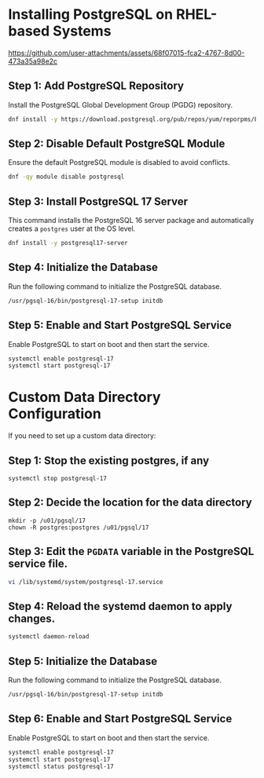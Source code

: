 # Installing PostgreSQL on RHEL-based Systems

https://github.com/user-attachments/assets/68f07015-fca2-4767-8d00-473a35a98e2c

## Step 1: Add PostgreSQL Repository
Install the PostgreSQL Global Development Group (PGDG) repository.
```sh
dnf install -y https://download.postgresql.org/pub/repos/yum/reporpms/EL-9-x86_64/pgdg-redhat-repo-latest.noarch.rpm
```

## Step 2: Disable Default PostgreSQL Module
Ensure the default PostgreSQL module is disabled to avoid conflicts.
```sh
dnf -qy module disable postgresql
```

## Step 3: Install PostgreSQL 17 Server
This command installs the PostgreSQL 16 server package and automatically creates a `postgres` user at the OS level.
```sh
dnf install -y postgresql17-server
```

## Step 4: Initialize the Database
Run the following command to initialize the PostgreSQL database.
```sh
/usr/pgsql-16/bin/postgresql-17-setup initdb
```

## Step 5: Enable and Start PostgreSQL Service
Enable PostgreSQL to start on boot and then start the service.
```sh
systemctl enable postgresql-17
systemctl start postgresql-17
```

# Custom Data Directory Configuration
If you need to set up a custom data directory:
## Step 1: Stop the existing postgres, if any
```
systemctl stop postgresql-17
```
## Step 2: Decide the location for the data directory
```
mkdir -p /u01/pgsql/17
chown -R postgres:postgres /u01/pgsql/17
```

## Step 3: Edit the `PGDATA` variable in the PostgreSQL service file.
```sh
vi /lib/systemd/system/postgresql-17.service
```

## Step 4: Reload the systemd daemon to apply changes.
```sh
systemctl daemon-reload
```

## Step 5: Initialize the Database
Run the following command to initialize the PostgreSQL database.
```sh
/usr/pgsql-16/bin/postgresql-17-setup initdb
```

## Step 6: Enable and Start PostgreSQL Service
Enable PostgreSQL to start on boot and then start the service.
```sh
systemctl enable postgresql-17
systemctl start postgresql-17
systemctl status postgresql-17
```

